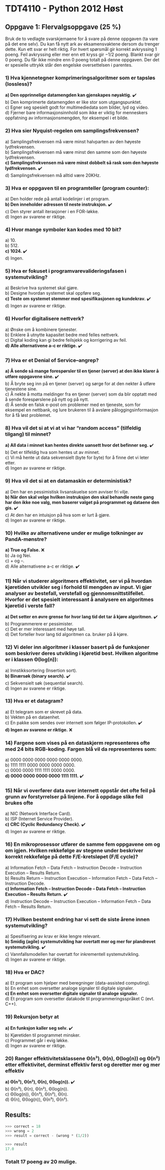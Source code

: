 # TDT4110 - Python 2012 Høst

## Oppgave 1: Flervalgsoppgave (25 %)
Bruk de to vedlagte svarskjemaene for å svare på denne oppgaven (ta vare på det ene selv).
Du kan få nytt ark av eksamensvaktene dersom du trenger dette. Kun ett svar er helt riktig.
For hvert spørsmål gir korrekt avkryssing 1 poeng. Feil avkryssing eller mer enn ett kryss gir
−1/2 poeng. Blankt svar gir 0 poeng. Du får ikke mindre enn 0 poeng totalt på denne
oppgaven. Der det er spesielle uttrykk står den engelske oversettelsen i parentes. 

### 1) Hva kjennetegner komprimeringsalgoritmer som er tapsløs (lossless)?

**a) Den opprinnelige datamengden kan gjenskapes nøyaktig.** :heavy_check_mark:\
b) Den komprimerte datamengden er like stor som utgangspunktet.\
c) Egner seg spesielt godt for multimediedata som bilder, lyd og video.\
d) Fjerner bare informasjonsinnhold som ikke er viktig for menneskers oppfatning av informasjonsmengden, for eksempel i et bilde.

### 2) Hva sier Nyquist-regelen om samplingsfrekvensen?

a) Samplingsfrekvensen må være minst halvparten av den høyeste lydfrekvensen.\
b) Samplingsfrekvensen må være minst den samme som den høyeste lydfrekvensen.\
**c) Samplingsfrekvensen må være minst dobbelt så rask som den høyeste lydfrekvensen.** :heavy_check_mark:\
d) Samplingsfrekvensen må alltid være 20KHz.

### 3) Hva er oppgaven til en programteller (program counter):

a) Den holder rede på antall kodelinjer i et program.\
**b) Den inneholder adressen til neste instruksjon.** :heavy_check_mark:\
c) Den styrer antall iterasjoner i en FOR-løkke.\
d) Ingen av svarene er riktige.

### 4) Hvor mange symboler kan kodes med 10 bit?

a) 10.\
b) 512.\
**c) 1024.** :heavy_check_mark:\
d) Ingen.

### 5) Hva er fokuset i programvarevalideringsfasen i systemutvikling?

a) Beskrive hva systemet skal gjøre.\
b) Designe hvordan systemet skal oppføre seg.\
**c) Teste om systemet stemmer med spesifikasjonen og kundekrav.** :heavy_check_mark:\
d) Ingen av svarene er riktige.

### 6) Hvorfor digitalisere nettverk?

a) Ønske om å kombinere tjenester.\
b) Enklere å utnytte kapasitet bedre med felles nettverk.\
c) Digital koding kan gi bedre feilsjekk og korrigering av feil.\
**d) Alle alternativene a-c er riktige.** :heavy_check_mark:

### 7) Hva er et Denial of Service–angrep?

**a) Å sende så mange forespørsler til en tjener (server) at den ikke klarer å utføre oppgavene sine.** :heavy_check_mark:\
b) Å bryte seg inn på en tjener (server) og sørge for at den nekter å utføre tjenestene sine.\
c) Å nekte å motta meldinger fra en tjener (server) som da blir opptatt med å sende forespørslene på nytt og på nytt.\
d) Å sende en falsk e-post om problemer med en tjeneste, som for eksempel en nettbank, og lure brukeren til å avsløre påloggingsinformasjon for å få løst problemet.

### 8) Hva vil det si at vi at vi har “random access” (tilfeldig tilgang) til minnet?

**a) All data i minnet kan hentes direkte uansett hvor det befinner seg.** :heavy_check_mark:\
b) Det er tilfeldig hva som hentes ut av minnet.\
c) Vi må hente ut data sekvensielt (byte for byte) for å finne det vi leter etter.\
d) Ingen av svarene er riktige.

### 9) Hva vil det si at en datamaskin er deterministisk?

a) Den har en pessimistisk livsanskuelse som avviser fri vilje.\
**b) Når den skal velge hvilken instruksjon den skal behandle neste gang har den ikke noe valg, men baserer valget på programmet og dataene den gis.** :heavy_check_mark:\
c) At den har en intuisjon på hva som er lurt å gjøre.\
d) Ingen av svarene er riktige.

### 10) Hvilke av alternativene under er mulige tolkninger av PandA-mønstre?

**a) True og False.** :x:\
b) Ja og Nei.\
c) + og –.\
d) Alle alternativene a-c er riktige. :heavy_check_mark:

### 11) Når vi studerer algoritmers effektivitet, ser vi på hvordan kjøretiden utvikler seg i forhold til mengden av input. Vi gjør analyser av bestefall, verstefall og gjennomsnittstilfellet. Hvorfor er det spesielt interessant å analysere en algoritmes kjøretid i verste fall?

**a) Det setter en øvre grense for hvor lang tid det tar å kjøre algoritmen.** :heavy_check_mark:\
b) Programmerere er pessimister.\
c) Det er mer interessant med høye tall.\
d) Det forteller hvor lang tid algoritmen ca. bruker på å kjøre.

### 12) Vi deler inn algoritmer i klasser basert på de funksjoner som beskriver deres utvikling i kjøretid best. Hvilken algoritme er i klassen Θ(log(n)):

a) Innstikksortering (Insertion sort).\
**b) Binærsøk (binary search).** :heavy_check_mark:\
c) Sekvensielt søk (sequential search).\
d) Ingen av svarene er riktige.

### 13) Hva er et datagram?

a) Et telegram som er skrevet på data.\
b) Vekten på en dataenhet.\
c) En pakke som sendes over internett som følger IP-protokollen. :heavy_check_mark:\
**d) Ingen av svarene er riktige.** :x:

### 14) Fargene som vises på en dataskjerm representeres ofte med 24 bits RGB-koding. Fargen blå vil da representeres som:

a) 0000 0000 0000 0000 0000 0000.\
b) 1111 1111 0000 0000 0000 0000.\
c) 0000 0000 1111 1111 0000 0000.\
**d) 0000 0000 0000 0000 1111 1111.** :heavy_check_mark:

### 15) Når vi overfører data over internett oppstår det ofte feil på grunn av forstyrrelser på linjene. For å oppdage slike feil brukes ofte

a) NIC (Network Interface Card).\
b) ISP (Internet Service Provider).\
**c) CRC (Cyclic Redundancy Check).** :heavy_check_mark:\
d) Ingen av svarene er riktige.

### 16) En mikroprosessor utfører de samme fem oppgavene om og om igjen. Hvilken rekkefølge av stegene under beskriver korrekt rekkefølge på dette F/E-kretsløpet (F/E cycle)?

a) Information Fetch – Data Fetch – Instruction Decode – Instruction Execution – Results Return.\
b) Results Return – Instruction Execution – Information Fetch – Data Fetch – Instruction Decode.\
**c) Information Fetch – Instruction Decode – Data Fetch – Instruction Execution – Results Return.** :heavy_check_mark:\
d) Instruction Decode – Instruction Execution – Information Fetch – Data Fetch – Results Return.

### 17) Hvilken bestemt endring har vi sett de siste årene innen systemutvikling?

a) Spesifisering av krav er ikke lengre relevant.\
**b) Smidig (agile) systemutvikling har overtatt mer og mer for plandrevet systemutvikling.** :heavy_check_mark:\
c) Vannfallsmodellen har overtatt for inkrementell systemutvikling.\
d) Ingen av svarene er riktige.

### 18) Hva er DAC?

a) Et program som hjelper med beregninger (data-assisted computing).\
b) En enhet som oversetter analoge signaler til digitale signaler.\
**c) En enhet som oversetter digitale signaler til analoge signaler.**\
d) Et program som oversetter datakode til programmeringsspråket C (evt. C++).

### 19) Rekursjon betyr at

**a) En funksjon kaller seg selv.** :heavy_check_mark:\
b) Kjøretiden til programmet minsker.\
c) Programmet går i evig løkke.\
d) Ingen av svarene er riktige.

### 20) Ranger effektivitetsklassene Θ(n³), Θ(n), Θ(log(n)) og Θ(n²) etter effektivitet, derminst effektiv først og deretter mer og mer effektiv

**a) Θ(n³), Θ(n²), Θ(n), Θ(log(n)).** :heavy_check_mark:\
b) Θ(n³), Θ(n), Θ(n²), Θ(log(n)).\
c) Θ(log(n)), Θ(n³), Θ(n²), Θ(n).\
d) Θ(n), Θ(log(n)), Θ(n³), Θ(n²).

## Results:

``` python
>>> correct = 18
>>> wrong = 2
>>> result = correct - (wrong * (1/2))

>>> result
17.0
```

### Totalt 17 poeng av 20 mulige.
